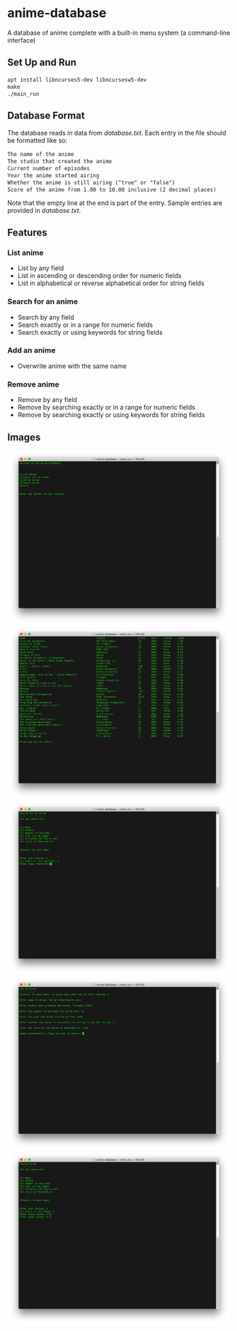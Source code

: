 # anime-database

A database of anime complete with a built-in menu system (a command-line interface)

## Set Up and Run

```
apt install libncurses5-dev libncursesw5-dev
make
./main_run
```

## Database Format

The database reads in data from *database.txt*. Each entry in the file should be formatted like so:
```
The name of the anime 
The studio that created the anime 
Current number of episodes
Year the anime started airing
Whether the anime is still airing ("true" or "false")
Score of the anime from 1.00 to 10.00 inclusive (2 decimal places)

```

Note that the empty line at the end is part of the entry. Sample entries are provided in *database.txt*.  

## Features 

### List anime
- List by any field 
- List in ascending or descending order for numeric fields
- List in alphabetical or reverse alphabetical order for string fields

### Search for an anime
- Search by any field
- Search exactly or in a range for numeric fields 
- Search exactly or using keywords for string fields 

### Add an anime
- Overwrite anime with the same name 

### Remove anime
- Remove by any field 
- Remove by searching exactly or in a range for numeric fields
- Remove by searching exactly or using keywords for string fields 

## Images
![Home](images/Home.png "Home")
![List](images/List.png "List")
![Search](images/Search.png "Search")
![Add](images/Add.png "Add")
![Remove](images/Remove.png "Remove")

